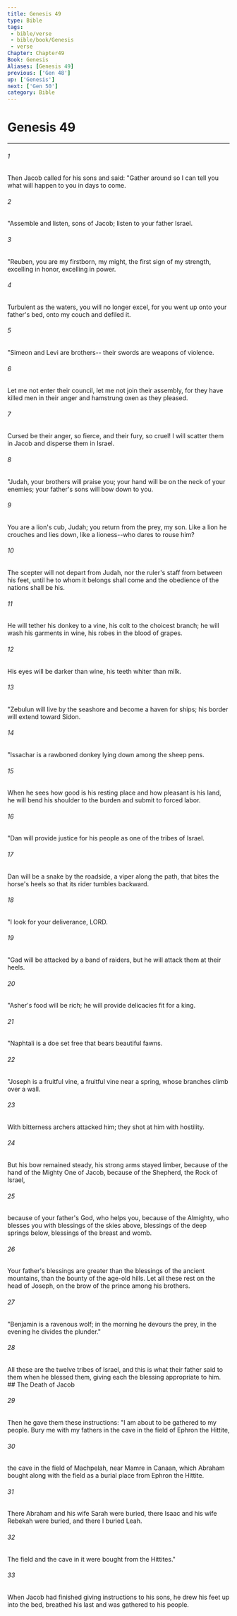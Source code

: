 ```yaml
---
title: Genesis 49
type: Bible
tags:
 - bible/verse
 - bible/book/Genesis
 - verse
Chapter: Chapter49
Book: Genesis
Aliases: [Genesis 49]
previous: ['Gen 48']
up: ['Genesis']
next: ['Gen 50']
category: Bible
---
```

# Genesis 49

***


###### 1 
Then Jacob called for his sons and said: "Gather around so I can tell you what will happen to you in days to come. 

###### 2 
"Assemble and listen, sons of Jacob; listen to your father Israel. 

###### 3 
"Reuben, you are my firstborn, my might, the first sign of my strength, excelling in honor, excelling in power. 

###### 4 
Turbulent as the waters, you will no longer excel, for you went up onto your father's bed, onto my couch and defiled it. 

###### 5 
"Simeon and Levi are brothers-- their swords are weapons of violence. 

###### 6 
Let me not enter their council, let me not join their assembly, for they have killed men in their anger and hamstrung oxen as they pleased. 

###### 7 
Cursed be their anger, so fierce, and their fury, so cruel! I will scatter them in Jacob and disperse them in Israel. 

###### 8 
"Judah, your brothers will praise you; your hand will be on the neck of your enemies; your father's sons will bow down to you. 

###### 9 
You are a lion's cub, Judah; you return from the prey, my son. Like a lion he crouches and lies down, like a lioness--who dares to rouse him? 

###### 10 
The scepter will not depart from Judah, nor the ruler's staff from between his feet, until he to whom it belongs shall come and the obedience of the nations shall be his. 

###### 11 
He will tether his donkey to a vine, his colt to the choicest branch; he will wash his garments in wine, his robes in the blood of grapes. 

###### 12 
His eyes will be darker than wine, his teeth whiter than milk. 

###### 13 
"Zebulun will live by the seashore and become a haven for ships; his border will extend toward Sidon. 

###### 14 
"Issachar is a rawboned donkey lying down among the sheep pens. 

###### 15 
When he sees how good is his resting place and how pleasant is his land, he will bend his shoulder to the burden and submit to forced labor. 

###### 16 
"Dan will provide justice for his people as one of the tribes of Israel. 

###### 17 
Dan will be a snake by the roadside, a viper along the path, that bites the horse's heels so that its rider tumbles backward. 

###### 18 
"I look for your deliverance, LORD. 

###### 19 
"Gad will be attacked by a band of raiders, but he will attack them at their heels. 

###### 20 
"Asher's food will be rich; he will provide delicacies fit for a king. 

###### 21 
"Naphtali is a doe set free that bears beautiful fawns. 

###### 22 
"Joseph is a fruitful vine, a fruitful vine near a spring, whose branches climb over a wall. 

###### 23 
With bitterness archers attacked him; they shot at him with hostility. 

###### 24 
But his bow remained steady, his strong arms stayed limber, because of the hand of the Mighty One of Jacob, because of the Shepherd, the Rock of Israel, 

###### 25 
because of your father's God, who helps you, because of the Almighty, who blesses you with blessings of the skies above, blessings of the deep springs below, blessings of the breast and womb. 

###### 26 
Your father's blessings are greater than the blessings of the ancient mountains, than the bounty of the age-old hills. Let all these rest on the head of Joseph, on the brow of the prince among his brothers. 

###### 27 
"Benjamin is a ravenous wolf; in the morning he devours the prey, in the evening he divides the plunder." 

###### 28 
All these are the twelve tribes of Israel, and this is what their father said to them when he blessed them, giving each the blessing appropriate to him. ## The Death of Jacob 

###### 29 
Then he gave them these instructions: "I am about to be gathered to my people. Bury me with my fathers in the cave in the field of Ephron the Hittite, 

###### 30 
the cave in the field of Machpelah, near Mamre in Canaan, which Abraham bought along with the field as a burial place from Ephron the Hittite. 

###### 31 
There Abraham and his wife Sarah were buried, there Isaac and his wife Rebekah were buried, and there I buried Leah. 

###### 32 
The field and the cave in it were bought from the Hittites." 

###### 33 
When Jacob had finished giving instructions to his sons, he drew his feet up into the bed, breathed his last and was gathered to his people. 

